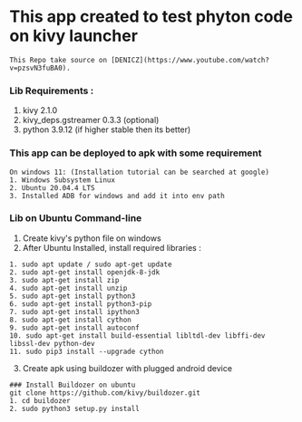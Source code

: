 # This app created to test phyton code on kivy launcher
```
This Repo take source on [DENICZ](https://www.youtube.com/watch?v=pzsvN3fuBA0).
```
### Lib Requirements :
1. kivy 2.1.0
2. kivy_deps.gstreamer 0.3.3 (optional)
3. python 3.9.12 (if higher stable then its better)

### This app can be deployed to apk with some requirement
```
On windows 11: (Installation tutorial can be searched at google)
1. Windows Subsystem Linux 
2. Ubuntu 20.04.4 LTS
3. Installed ADB for windows and add it into env path

```

### Lib on Ubuntu Command-line
1. Create kivy's python file on windows
2. After Ubuntu Installed, install required libraries :
```
1. sudo apt update / sudo apt-get update
2. sudo apt-get install openjdk-8-jdk
3. sudo apt-get install zip
4. sudo apt-get install unzip
5. sudo apt-get install python3
6. sudo apt-get install python3-pip
7. sudo apt-get install ipython3
8. sudo apt-get install cython
9. sudo apt-get install autoconf
10. sudo apt-get install build-essential libltdl-dev libffi-dev libssl-dev python-dev
11. sudo pip3 install --upgrade cython
```
3. Create apk using buildozer with plugged android device
```
### Install Buildozer on ubuntu
git clone https://github.com/kivy/buildozer.git
1. cd buildozer
2. sudo python3 setup.py install
```
